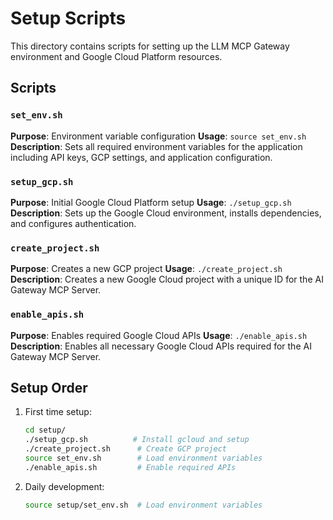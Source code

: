 # Setup Scripts

This directory contains scripts for setting up the LLM MCP Gateway environment and Google Cloud Platform resources.

## Scripts

### `set_env.sh`
**Purpose**: Environment variable configuration
**Usage**: `source set_env.sh`
**Description**: Sets all required environment variables for the application including API keys, GCP settings, and application configuration.

### `setup_gcp.sh`
**Purpose**: Initial Google Cloud Platform setup
**Usage**: `./setup_gcp.sh`
**Description**: Sets up the Google Cloud environment, installs dependencies, and configures authentication.

### `create_project.sh`
**Purpose**: Creates a new GCP project
**Usage**: `./create_project.sh`
**Description**: Creates a new Google Cloud project with a unique ID for the AI Gateway MCP Server.

### `enable_apis.sh`
**Purpose**: Enables required Google Cloud APIs
**Usage**: `./enable_apis.sh`
**Description**: Enables all necessary Google Cloud APIs required for the AI Gateway MCP Server.

## Setup Order

1. First time setup:
   ```bash
   cd setup/
   ./setup_gcp.sh          # Install gcloud and setup
   ./create_project.sh      # Create GCP project
   source set_env.sh        # Load environment variables
   ./enable_apis.sh         # Enable required APIs
   ```

2. Daily development:
   ```bash
   source setup/set_env.sh  # Load environment variables
   ```